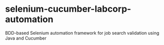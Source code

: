 # selenium-cucumber-labcorp-automation
BDD-based Selenium automation framework for job search validation using Java and Cucumber
